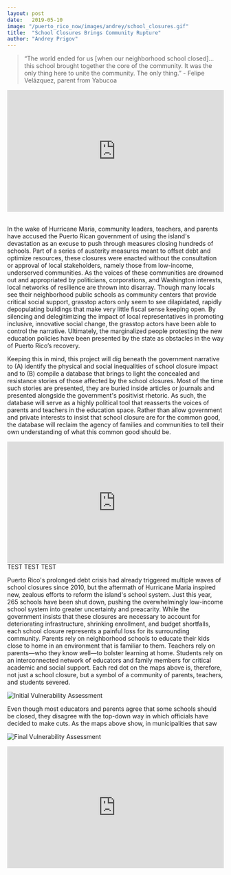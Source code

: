 ```yaml
---
layout: post
date:   2019-05-10
image: "/puerto_rico_now/images/andrey/school_closures.gif"
title:  "School Closures Brings Community Rupture"
author: "Andrey Prigov"
---
```


<blockquote>
  <p>“The world ended for us [when our neighborhood school closed]…this school brought together the core of the community. It was the only thing here to unite the community. The only thing.” - Felipe Velázquez, parent from Yabucoa</p>
</blockquote>

<div style="padding:56.25% 0 0 0;position:relative;"><iframe src="https://www.youtube.com/embed/7V8k8bau7KA" style="position:absolute;top:0;left:0;width:100%;height:100%;" frameborder="0"></iframe></div> <br> 

In the wake of Hurricane Maria, community leaders, teachers, and parents have accused the Puerto Rican government of using the island's devastation as an excuse to push through measures closing hundreds of schools. Part of a series of austerity measures meant to offset debt and optimize resources, these closures were enacted without the consultation or approval of local stakeholders, namely those from low-income, underserved communities. As the voices of these communities are drowned out and appropriated by politicians, corporations, and Washington interests, local networks of resilience are thrown into disarray. Though many locals see their neighborhood public schools as community centers that provide critical social support, grasstop actors only seem to see dilapidated, rapidly depopulating buildings that make very little fiscal sense keeping open. By silencing and delegitimizing the impact of local representatives in promoting inclusive, innovative social change, the grasstop actors have been able to control the narrative. Ultimately, the marginalized people protesting the new education policies have been presented by the state as obstacles in the way of Puerto Rico’s recovery. 

Keeping this in mind, this project will dig beneath the government narrative to (A) identify the physical and social inequalities of school closure impact and to (B) compile a database that brings to light the concealed and resistance stories of those affected by the school closures. Most of the time such stories are presented, they are buried inside articles or journals and presented alongside the government's positivist rhetoric. As such, the database will serve as a highly political tool that reasserts the voices of parents and teachers in the education space. Rather than allow government and private interests to insist that school closure are for the common good, the database will reclaim the agency of families and communities to tell their own understanding of what this common good should be. 

<div style="padding:56.25% 0 0 0;position:relative;"><iframe src="https://andreyprigov.github.io/pr_school_closures/" style="position:absolute;top:0;left:0;width:100%;height:100%;" frameborder="0"></iframe></div> TEST TEST TEST <br>

Puerto Rico's prolonged debt crisis had already triggered multiple waves of school closures since 2010, but the aftermath of Hurricane Maria inspired new, zealous efforts to reform the island's school system. Just this year, 265 schools have been shut down, pushing the overwhelmingly low-income school system into greater uncertainty and preacarity. While the government insists that these closures are necessary to account for deteriorating infrastructure, shrinking enrollment, and budget shortfalls, each school closure represents a painful loss for its surrounding community. Parents rely on neighborhood schools to educate their kids close to home in an environment that is familiar to them. Teachers rely on parents—who they know well—to bolster learning at home. Students rely on an interconnected network of educators and family members for critical academic and social support. Each red dot on the maps above is, therefore, not just a school closure, but a symbol of a community of parents, teachers, and students severed. 

![Initial Vulnerability Assessment](/puerto_rico_now/images/andrey/situation.jpg) <br>

Even though most educators and parents agree that some schools should be closed, they disagree with the top-down way in which officials have decided to make cuts. As the maps above show, in municipalities that saw 


<div id="comslider_in_point_1830347"></div><script type="text/javascript">var oCOMScript1830347=document.createElement('script');oCOMScript1830347.src="https://commondatastorage.googleapis.com/comslider/target/users/1557552219x22b362a9b325ed4a4e6e563497823c73/comslider.js?timestamp=1557557462&ct="+Date.now();oCOMScript1830347.type='text/javascript';document.getElementsByTagName("head").item(0).appendChild(oCOMScript1830347);</script>

<div id="comslider_in_point_1830370"></div><script type="text/javascript">var oCOMScript1830370=document.createElement('script');oCOMScript1830370.src="https://commondatastorage.googleapis.com/comslider/target/users/1557557500xb447930f5c0a549c8cf51cc1570282bb/comslider.js?timestamp=1557557610&ct="+Date.now();oCOMScript1830370.type='text/javascript';document.getElementsByTagName("head").item(0).appendChild(oCOMScript1830370);</script>

![Final Vulnerability Assessment](/puerto_rico_now/images/andrey/combined-vul.jpg)<br>

<div style="padding:56.25% 0 0 0;position:relative;"><iframe src="https://andreyprigov.github.io/PR_Education/" style="position:absolute;top:0;left:0;width:100%;height:100%;" frameborder="0"></iframe></div><br>